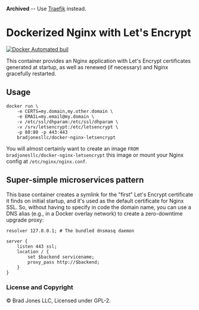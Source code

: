 **Archived** -- Use [Traefik](https://traefik.io/) instead.

# Dockerized Nginx with Let's Encrypt

[![Docker Automated buil](https://img.shields.io/docker/automated/bradjonesllc/docker-nginx-letsencrypt.svg?maxAge=2592000)](https://hub.docker.com/r/bradjonesllc/docker-nginx-letsencrypt/)

This container provides an Nginx application with Let's Encrypt certificates
generated at startup, as well as renewed (if necessary) and Nginx gracefully restarted.

## Usage

```
docker run \
    -e CERTS=my.domain,my.other.domain \
    -e EMAIL=my.email@my.domain \
    -v /etc/ssl/dhparam:/etc/ssl/dhparam \
    -v /srv/letsencrypt:/etc/letsencrypt \
    -p 80:80 -p 443:443
    bradjonesllc/docker-nginx-letsencrypt
```

You will almost certainly want to create an image `FROM bradjonesllc/docker-nginx-letsencrypt` this image or
mount your Nginx config at `/etc/nginx/nginx.conf`.

## Super-simple microservices pattern

This base container creates a symlink for the "first" Let's Encrypt certificate it finds on initial startup,
and it's used as the default certificate for Nginx SSL. So, without having to specify in code the domain name,
you can use a DNS alias (e.g., in a Docker overlay network) to create a zero-downtime upgrade proxy:

```
resolver 127.0.0.1; # The bundled dnsmasq daemon

server {
    listen 443 ssl;
    location / {
        set $backend servicename;
        proxy_pass http://$backend;
    }
}
```

### License and Copyright

&copy; Brad Jones LLC, Licensed under GPL-2.
